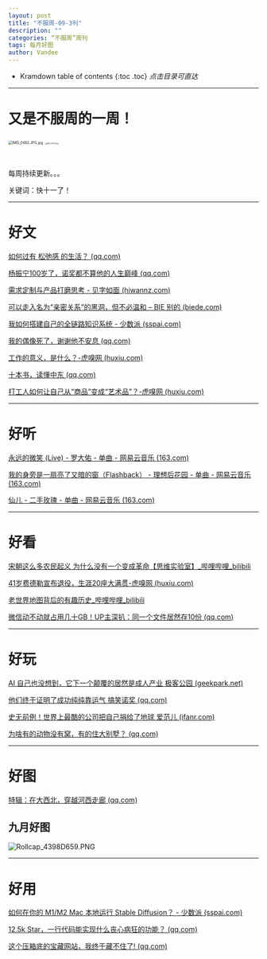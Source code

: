 ```yaml
---
layout: post
title: "不服周-09-3刊"
description: ""
categories: “不服周”周刊
tags: 每月好图
author: Vandee
---
```


* Kramdown table of contents
{:toc .toc}
*点击目录可直达*



------

# 又是不服周的一周！



<img src="https://s2.loli.net/2022/09/15/IaEBLOSFU6kGqrH.jpg" alt="IMG_0482.JPG.jpg" style="zoom:50%;" />

<img src="https://s2.loli.net/2022/09/15/KPVhHRgSJpwEcrk.jpg" alt="IMG_0432.jpg" style="zoom: 25%;" />

​              



每周持续更新。。。

关键词：快十一了！



------



# 好文

[如何过有 松弛感 的生活？ (qq.com)](https://mp.weixin.qq.com/s/UkX994gQjjehkw1VBNkMjQ)

[杨振宁100岁了，诺奖都不算他的人生巅峰 (qq.com)](https://mp.weixin.qq.com/s/yvcMjHdaEc7F1O48zN5Xqw)

[需求定制与产品打磨思考 - 见字如面 (hiwannz.com)](https://hiwannz.com/archives/727)

[可以走入名为“亲密关系”的黑洞，但不必温和 – BIE 别的 (biede.com)](https://www.biede.com/keyizourumingweiqinmiguanxideheidongdanbubiwenhe/)

[我如何搭建自己的全链路知识系统 - 少数派 (sspai.com)](https://sspai.com/post/74992)

[我的偶像死了，谢谢他不安息 (qq.com)](https://mp.weixin.qq.com/s/r5QpqEqyUfiPVVswN1IFvQ)

[工作的意义，是什么？-虎嗅网 (huxiu.com)](https://www.huxiu.com/article/656803.html?f=rss)

[十本书，读懂中东 (qq.com)](https://mp.weixin.qq.com/s/LPuFeDUyXxxiIb0Utsj09w)

[打工人如何让自己从“商品”变成“艺术品”？-虎嗅网 (huxiu.com)](https://www.huxiu.com/article/662500.html?f=rss)

------



# 好听

[永远的微笑 (Live) - 罗大佑 - 单曲 - 网易云音乐 (163.com)](https://music.163.com/#/song?id=108366)

[我的身旁是一扇亮了又暗的窗（Flashback） - 理想后花园 - 单曲 - 网易云音乐 (163.com)](https://music.163.com/#/song?id=1294899223)

[仙儿 - 二手玫瑰 - 单曲 - 网易云音乐 (163.com)](https://music.163.com/#/song?id=27501008)

------



# 好看

[宋朝这么多农民起义 为什么没有一个变成革命【思维实验室】_哔哩哔哩_bilibili](https://www.bilibili.com/video/BV1wd4y167AF/?is_story_h5=false&p=1&share_from=ugc&share_medium=iphone&share_plat=ios&share_session_id=6E6F7B81-1B2E-4EA3-9B94-54F03F6D8409&share_source=GENERIC&share_tag=s_i&timestamp=1663328101&unique_k=ny8LbDb&vd_source=92184533e359726f138fee9650261f0f)

[41岁费德勒宣布退役，生涯20座大满贯-虎嗅网 (huxiu.com)](https://www.huxiu.com/article/662893.html?f=rss)

[老世界地图背后的有趣历史_哔哩哔哩_bilibili](https://www.bilibili.com/video/BV1JP411H7R3/?is_story_h5=false&p=1&share_from=ugc&share_medium=iphone&share_plat=ios&share_session_id=E8E8E759-5F1E-4853-B7C5-FC1AD0FBF258&share_source=GENERIC&share_tag=s_i&timestamp=1663328042&unique_k=jQh9NaK&vd_source=92184533e359726f138fee9650261f0f)

[微信动不动就占用几十GB！UP主深扒：同一个文件居然存10份 (qq.com)](https://mp.weixin.qq.com/s/dg7370r9Bm5EnyOWyb8vYQ)

------



# 好玩

[AI 自己也没想到，它下一个颠覆的居然是成人产业 极客公园 (geekpark.net)](http://www.geekpark.net/news/308213)

[他们终于证明了成功纯纯靠运气  搞笑诺奖 (qq.com)](https://mp.weixin.qq.com/s/5NmmlqISE0KTuIvXNXNE1Q)

[史无前例！世界上最酷的公司把自己捐给了地球   爱范儿 (ifanr.com)](https://www.ifanr.com/1512311?utm_source=rss&utm_medium=rss&utm_campaign=)

[为啥有的动物没有窝，有的住大别墅？ (qq.com)](https://mp.weixin.qq.com/s/9s5UmiiPU2IZ_xrk9UByYA)

------



# 好图

[特辑：在大西北，穿越河西走廊 (qq.com)](https://mp.weixin.qq.com/s/tIk7-E9aXIeFey6RRJzbQA)

## 九月好图

![Rollcap_4398D659.PNG](https://s2.loli.net/2022/09/24/EpUHWiZDTOYPFGb.png)

------



# 好用

[如何在你的 M1/M2 Mac 本地运行 Stable Diffusion？ - 少数派 (sspai.com)](https://sspai.com/post/75682)

[12.5k Star，一行代码能实现什么丧心病狂的功能？ (qq.com)](https://mp.weixin.qq.com/s/MI2BAkB0x31K5WKBeW5lDQ)

[这个压箱底的宝藏网站，我终于藏不住了! (qq.com)](https://mp.weixin.qq.com/s/Rt3jODGHtpYyVa9_kcKcKg)

